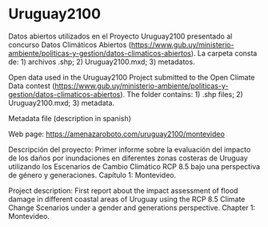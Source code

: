 # Uruguay2100

Datos abiertos utilizados en el Proyecto Uruguay2100 presentado al concurso Datos Climáticos Abiertos (https://www.gub.uy/ministerio-ambiente/politicas-y-gestion/datos-climaticos-abiertos). La carpeta consta de: 1) archivos .shp; 2) Uruguay2100.mxd; 3) metadatos.

Open data used in the Uruguay2100 Project submitted to the Open Climate Data contest (https://www.gub.uy/ministerio-ambiente/politicas-y-gestion/datos-climaticos-abiertos). The folder contains: 1) .shp files; 2) Uruguay2100.mxd; 3) metadata.

Metadata file (description in spanish)


Web page: https://amenazaroboto.com/uruguay2100/montevideo

Descripción del proyecto: Primer informe sobre la evaluación del impacto de los daños por inundaciones en diferentes zonas costeras de Uruguay utilizando los Escenarios de Cambio Climático RCP 8.5 bajo una perspectiva de género y generaciones. Capítulo 1: Montevideo.

Project description: First report about the impact assessment of flood damage in different coastal areas of Uruguay using the RCP 8.5 Climate Change Scenarios under a gender and generations perspective. Chapter 1: Montevideo.


